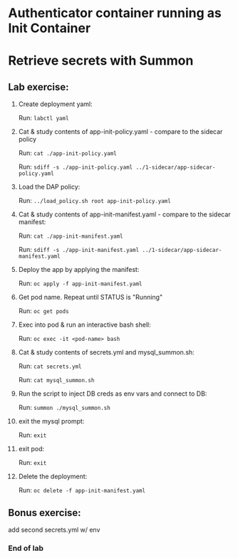 # Authenticator container running as Init Container 
# Retrieve secrets with Summon

## Lab exercise:
1) Create deployment yaml:

   Run: ```labctl yaml```
2) Cat & study contents of app-init-policy.yaml - compare to the sidecar policy

   Run: ```cat ./app-init-policy.yaml```

   Run: ```sdiff -s ./app-init-policy.yaml ../1-sidecar/app-sidecar-policy.yaml```
3) Load the DAP policy:

   Run: ```../load_policy.sh root app-init-policy.yaml```
4) Cat & study contents of app-init-manifest.yaml - compare to the sidecar manifest:

   Run: ```cat ./app-init-manifest.yaml```

   Run: ```sdiff -s ./app-init-manifest.yaml ../1-sidecar/app-sidecar-manifest.yaml```
5) Deploy the app by applying the manifest:

   Run: ```oc apply -f app-init-manifest.yaml```
6) Get pod name. Repeat until STATUS is "Running"

   Run: ```oc get pods```
7) Exec into pod & run an interactive bash shell:

   Run: ```oc exec -it <pod-name> bash```
8) Cat & study contents of secrets.yml and mysql_summon.sh:

   Run: ```cat secrets.yml```

   Run: ```cat mysql_summon.sh```

9) Run the script to inject DB creds as env vars and connect to DB:

    Run: ```summon ./mysql_summon.sh```
10) exit the mysql prompt:

    Run: ```exit```
11) exit pod:

    Run: ```exit```
12) Delete the deployment:

    Run: ```oc delete -f app-init-manifest.yaml```

## Bonus exercise:
add second secrets.yml w/ env

### End of lab
